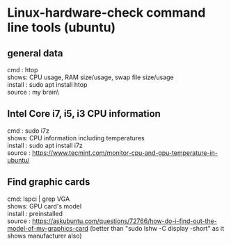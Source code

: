 # Linux-hardware-check command line tools (ubuntu)

## general data
cmd : htop \
shows: CPU usage, RAM size/usage, swap file size/usage\
install : sudo apt install htop\
source : my brain\

## Intel Core i7, i5, i3 CPU information
cmd : sudo i7z \
shows: CPU information including temperatures \
install : sudo apt install i7z \
source : https://www.tecmint.com/monitor-cpu-and-gpu-temperature-in-ubuntu/

## Find graphic cards
cmd: lspci | grep VGA \
shows: GPU card's model \
install : preinstalled \
source : https://askubuntu.com/questions/72766/how-do-i-find-out-the-model-of-my-graphics-card
(better than "sudo lshw -C display -short" as it shows manufacturer also)
